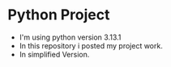 # Python Project 
- I'm using python version 3.13.1
- In this repository i posted my project work.
- In simplified Version.
  
